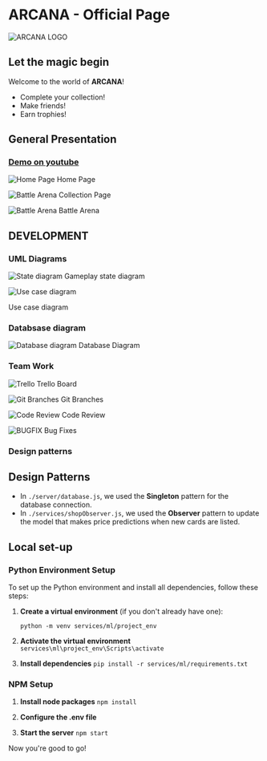 # ARCANA - Official Page
![ARCANA LOGO](./readme_images/logo_text.png)

## Let the magic begin
Welcome to the world of **ARCANA**!
- Complete your collection!
- Make friends!
- Earn trophies!


## General Presentation

### [Demo on youtube](https://www.youtube.com/watch?v=gWz60hM_llE)

![Home Page](./readme_images/home_page.png)
Home Page

![Battle Arena](./readme_images/collection_page.png)
Collection Page


![Battle Arena](./readme_images/arena.png)
Battle Arena



## DEVELOPMENT

### UML Diagrams

![State diagram](./readme_images/gameStateUMLDiagram.png)
Gameplay state diagram

![Use case diagram](./readme_images/uml_useCase.jpg)

Use case diagram



### Databsase diagram
![Database diagram](./readme_images/database_diagram.jpg)
Database Diagram


### Team Work

![Trello](./readme_images/trello_board.png)
Trello Board



![Git Branches](./readme_images/branches.png)
Git Branches



![Code Review](./readme_images/codeReview.png)
Code Review


![BUGFIX](./readme_images/bugfix.png)
Bug Fixes


### Design patterns
## Design Patterns

- In `./server/database.js`, we used the **Singleton** pattern for the database connection.
- In `./services/shopObserver.js`, we used the **Observer** pattern to update the model that makes price predictions when new cards are listed.

## Local set-up


### Python Environment Setup

To set up the Python environment and install all dependencies, follow these steps:

1. **Create a virtual environment** (if you don't already have one):

   ``python -m venv services/ml/project_env``

2. **Activate the virtual environment**
    ``services\ml\project_env\Scripts\activate``

3. **Install dependencies**
    ``pip install -r services/ml/requirements.txt``


### NPM Setup


1. **Install node packages**
   ``npm install``

2. **Configure the .env file**

3. **Start the server** ``npm start``  

Now you're good to go!

